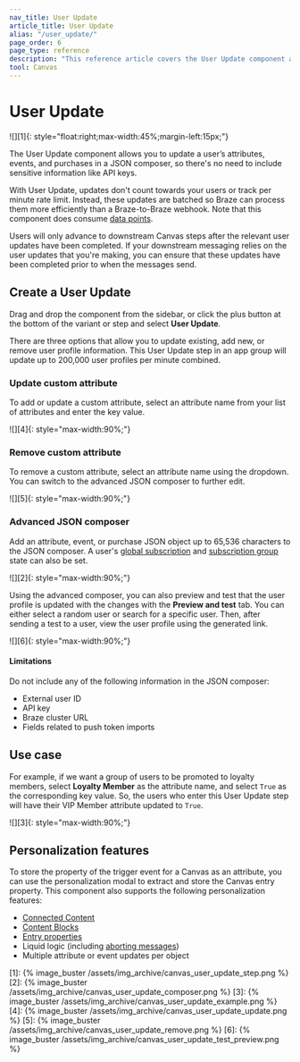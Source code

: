 ```yaml
---
nav_title: User Update 
article_title: User Update 
alias: "/user_update/"
page_order: 6
page_type: reference
description: "This reference article covers the User Update component and how to use them in your Canvases."
tool: Canvas
---
```


# User Update 

![][1]{: style="float:right;max-width:45%;margin-left:15px;"}

The User Update component allows you to update a user’s attributes, events, and purchases in a JSON composer, so there's no need to include sensitive information like API keys.

With User Update, updates don't count towards your users or track per minute rate limit. Instead, these updates are batched so Braze can process them more efficiently than a Braze-to-Braze webhook. Note that this component does consume [data points]({{site.baseurl}}/user_guide/onboarding_with_braze/data_points/).

Users will only advance to downstream Canvas steps after the relevant user updates have been completed. If your downstream messaging relies on the user updates that you're making, you can ensure that these updates have been completed prior to when the messages send.

## Create a User Update

Drag and drop the component from the sidebar, or click the <i class="fas fa-plus-circle"></i> plus button at the bottom of the variant or step and select **User Update**. 

There are three options that allow you to update existing, add new, or remove user profile information. This User Update step in an app group will update up to 200,000 user profiles per minute combined.

### Update custom attribute

To add or update a custom attribute, select an attribute name from your list of attributes and enter the key value.

![][4]{: style="max-width:90%;"}

### Remove custom attribute

To remove a custom attribute, select an attribute name using the dropdown. You can switch to the advanced JSON composer to further edit. 

![][5]{: style="max-width:90%;"}

### Advanced JSON composer

Add an attribute, event, or purchase JSON object up to 65,536 characters to the JSON composer. A user's [global subscription]({{site.baseurl}}/user_guide/message_building_by_channel/email/managing_user_subscriptions/#subscription-states) and [subscription group]({{site.baseurl}}/user_guide/message_building_by_channel/email/managing_user_subscriptions/#subscription-groups) state can also be set.

![][2]{: style="max-width:90%;"}

Using the advanced composer, you can also preview and test that the user profile is updated with the changes with the **Preview and test** tab. You can either select a random user or search for a specific user. Then, after sending a test to a user, view the user profile using the generated link.

![][6]{: style="max-width:90%;"}

#### Limitations

Do not include any of the following information in the JSON composer:
* External user ID
* API key
* Braze cluster URL
* Fields related to push token imports

## Use case

For example, if we want a group of users to be promoted to loyalty members, select **Loyalty Member** as the attribute name, and select `True` as the corresponding key value. So, the users who enter this User Update step will have their VIP Member attribute updated to `True`.

![][3]{: style="max-width:90%;"}

## Personalization features

To store the property of the trigger event for a Canvas as an attribute, you can use the personalization modal to extract and store the Canvas entry property. This component also supports the following personalization features: 
* [Connected Content]({{site.baseurl}}/user_guide/personalization_and_dynamic_content/connected_content/) 
* [Content Blocks]({{site.baseurl}}/user_guide/engagement_tools/templates_and_media/content_blocks/)
* [Entry properties]({{site.baseurl}}/user_guide/engagement_tools/canvas/create_a_canvas/canvas_persistent_entry_properties/)
* Liquid logic (including [aborting messages]({{site.baseurl}}/user_guide/personalization_and_dynamic_content/liquid/aborting_messages/))
* Multiple attribute or event updates per object


[1]: {% image_buster /assets/img_archive/canvas_user_update_step.png %} 
[2]: {% image_buster /assets/img_archive/canvas_user_update_composer.png %} 
[3]: {% image_buster /assets/img_archive/canvas_user_update_example.png %} 
[4]: {% image_buster /assets/img_archive/canvas_user_update_update.png %} 
[5]: {% image_buster /assets/img_archive/canvas_user_update_remove.png %} 
[6]: {% image_buster /assets/img_archive/canvas_user_update_test_preview.png %} 
